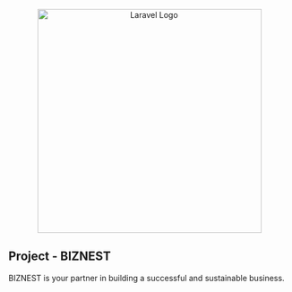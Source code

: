 <p align="center"><img src="https://github.com/usamd/Local_Business_Directory/assets/146975240/cde8f6d6-5089-47c6-8dec-84c9b828868c" width="400" alt="Laravel Logo"></p>

## Project - BIZNEST

BIZNEST is your partner in building a successful and sustainable business.
